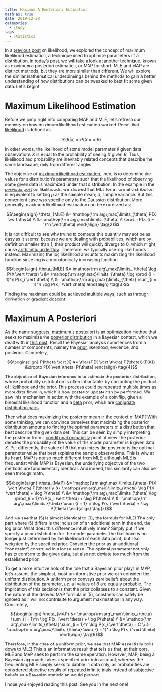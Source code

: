 ```yaml
---
title: Maximum A Posteriori Estimation
mathjax: true
date: 2019-12-28
categories:
  - study
tags:
  - statistics
---
```

In a [previous post] on likelihood, we explored the concept of maximum likelihood estimation, a technique used to optimize parameters of a distribution. In today’s post, we will take a look at another technique, known as maximum a posteriori estimation, or MAP for short. MLE and MAP are distinct methods, but they are more similar than different. We will explore the similar mathematical underpinnings behind the methods to gain a better understanding of how distributions can be tweaked to best fit some given data. Let’s begin!

# Maximum Likelihood Estimation

Before we jump right into comparing MAP and MLE, let’s refresh our memory on how maximum likelihood estimation worked. Recall that [likelihood] is defined as

$$\mathcal{L}(\theta \vert x) = P(X = x \vert \theta) \tag{1}$$

In other words, the likelihood of some model parameter $\theta$ given data observations $X$ is equal to the probability of seeing $X$ given $\theta$. Thus, likelihood and probability are inevitably related concepts that describe the same landscape, only from different angles.

The objective of [maximum likelihood estimation], then, is to determine the values for a distribution’s parameters such that the likelihood of observing some given data is maximized under that distribution. In the example in the [previous post] on likelihoods, we showed that MLE for a normal distribution is equivalent to setting $\mu$ as the sample mean; $\sigma$, sample variance. But this convenient case was specific only to the Gaussian distribution. More generally, maximum likelihood estimation can be expressed as:

$$\begin{align} \theta_{MLE} &= \mathop{\rm arg\,max}\limits_{\theta} P(X \vert \theta) \\ &= \mathop{\rm arg\,max}\limits_{\theta} \\ \prod_i P(x_{i = 1}^n \vert \theta) \end{align} \tag{2}$$

It is not difficult to see why trying to compute this quantity may not be as easy as it seems: because we are dealing with probabilities, which are by definition smaller than 1, their product will quickly diverge to 0, which might cause [arithmetic underflow]. Therefore, we typically use log likelihoods instead. Maximizing the log likelihood amounts to maximizing the likelihood function since log is a monotonically increasing function.

$$\begin{align} \theta_{MLE} &= \mathop{\rm arg\,max}\limits_{\theta} \log P(X \vert \theta) \\ &= \mathop{\rm arg\,max}\limits_{\theta} \log \prod_{i = 1}^n P(x_i \vert \theta) \\ &= \mathop{\rm arg\,max}\limits_{\theta} \sum_{i = 1}^n \log P(x_i \vert \theta) \end{align} \tag{3}$$

Finding the maximum could be achieved multiple ways, such as through derivation or [gradient descent]. 

# Maximum A Posteriori

As the name suggests, [maximum a posteriori] is an optimization method that seeks to maximize the [posterior distribution] in a Bayesian context, which we dealt with in [this post]. Recall the Bayesian analysis commences from a number of components, namely the [prior], likelihood, evidence, and posterior. Concretely,

$$\begin{align} P(\theta \vert X) &= \frac{P(X \vert \theta) P(\theta)}{P(X)} &\propto P(X \vert \theta) P(\theta) \end{align} \tag{4}$$

The objective of Bayesian inference is to estimate the posterior distribution, whose probability distribution is often intractable, by computing the product of likelihood and the prior. This process could be repeated multiple times as more data flows in, which is how posterior update can be performed. We saw this mechanism in action with the example of a coin flip, given a binomial likelihood function and a [beta] prior, which are [conjugate distribution pairs].

Then what does maximizing the posterior mean in the context of MAP? With some thinking, we can convince ourselves that maximizing the posterior distribution amounts to finding the optimal parameters of a distribution that best describe the given data set. This can be seen by simply interpreting the posterior from a [conditional probability] point of view: the posterior denotes the probability of the value of the model parameter is $\theta$ given data $X$. Put differently, the value of $\theta$ that maximizes the posterior is the optimal parameter value that best explains the sample observations. This is why at its heart, MAP is not so much different from MLE: although MLE is frequentist while MAP is Bayesian, the underlying objective of the two methods are fundamentally identical. And indeed, this similarity can also be seen through math.

$$\begin{align} \theta_{MAP} &= \mathop{\rm arg\,max}\limits_{\theta} P(X \vert \theta) P(\theta) \\ &= \mathop{\rm arg\,max}\limits_{\theta} \log P(X \vert \theta) + \log P(\theta) \\ &= \mathop{\rm arg\,max}\limits_{\theta} \log \prod_{i = 1}^n P(x_i \vert \theta) + \log P(\theta) \\ &= \mathop{\rm arg\,max}\limits_{\theta} \sum_{i = 1}^n \log P(x_i \vert \theta) + \log P(\theta) \end{align} \tag{5}$$

And we see that (5) is almost identical to (3), the formula for MLE! The only part where (5) differs is the inclusion of an additional term in the end, the log prior. What does this difference intuitively mean? Simply put, if we specify a prior distribution for the model parameter, the likelihood is no longer just determined by the likelihood of each data point, but also weighted by the specified prior. Consider the prior as an additional “constraint”, construed in a loose sense. The optimal parameter not only has to conform to the given data, but also not deviate too much from the established prior. 

To get a more intuitive hold of the role that a Bayesian prior plays in MAP, let’s assume the simplest, most uninformative prior we can consider: the uniform distribution. A uniform prior conveys zero beliefs about the distribution of the parameter, *i.e.* all values of $\theta$ are equally probable. The implication of this decision is that the prior collapses to a constant. Given the nature of the derived MAP formula in (5), constants can safely be ignored as it will not contribute to argument maximization in any way. Concretely,

$$\begin{align} \theta_{MAP} &= \mathop{\rm arg\,max}\limits_{\theta} \sum_{i = 1}^n \log P(x_i \vert \theta) + \log P(\theta) \\ &= \mathop{\rm arg\,max}\limits_{\theta} \sum_{i = 1}^n \log P(x_i \vert \theta) + C \\ &= \mathop{\rm arg\,max}\limits_{\theta} \sum_{i = 1}^n \log P(x_i \vert \theta) \end{align} \tag{6}$$

Therefore, in the case of a uniform prior, we see that MAP essentially boils down to MLE! This is an informative result that tells us that, at their core, MLE and MAP seek to perform the same operation. However, MAP, being a Bayesian approach, takes a specified prior into account, whereas the frequenting MLE simply seeks to dabble in data only, as probabilities are considered objective results of repeated infinite trials instead of subjective beliefs as a Bayesian statistician would purport. 

I hope you enjoyed reading this post. See you in the next one!

[previous post]: https://jaketae.github.io/study/likelihood/
[this post]: https://jaketae.github.io/study/bayes/
[likelihood]: https://en.wikipedia.org/wiki/Likelihood_function
[maximum likelihood estimation]: https://en.wikipedia.org/wiki/Maximum_likelihood_estimation
[arithmetic underflow]: https://en.wikipedia.org/wiki/Arithmetic_underflow
[gradient descent]: https://en.wikipedia.org/wiki/Gradient_descent
[maximum a posteriori]: https://en.wikipedia.org/wiki/Maximum_a_posteriori_estimation
[posterior distribution]: https://en.wikipedia.org/wiki/Posterior_probability
[prior]: https://en.wikipedia.org/wiki/Prior_probability
[beta]: https://en.wikipedia.org/wiki/Beta_distribution
[conjugate distribution pairs]: https://en.wikipedia.org/wiki/Conjugate_prior
[conditional probability]: https://en.wikipedia.org/wiki/Conditional_probability

